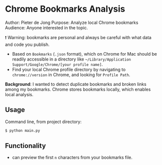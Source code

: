 # Chrome Bookmarks Analysis

Author: Pieter de Jong
Purpose: Analyze local Chrome bookmarks
Audience: Anyone interested in the topic. 

:exclamation: Warning: bookmarks are personal and always be careful with what data and code you publish.

* Based on `Bookmarks` (`.json` format), which on Chrome for Mac should be readily accessible in a directory like `~/Library/Application Support/Google/Chrome/[your profile name]`. 
* Find your local Chrome profile directory by navigating to `chrome://version` in Chrome, and looking for `Profile Path`.

**Background**: I wanted to detect duplicate bookmarks and broken links among my bookmarks. Chrome stores bookmarks locally, which enables local analysis.

## Usage

Command line, from project directory:
```bash
$ python main.py
```

## Functionality
* can preview the first `n` characters from your bookmarks file.


